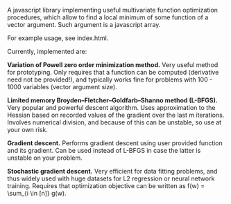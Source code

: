 A javascript library implementing useful multivariate function optimization procedures, which allow to find a local minimum of some function of a vector argument. Such argument is a javascript array. 

For example usage, see index.html.

Currently, implemented are:

**Variation of Powell zero order minimization method.** Very useful method for prototyping. Only requires that a function can be computed (derivative need not be provided!), and typically works fine for problems with 100 - 1000 variables (vector argument size). 

**Limited memory Broyden–Fletcher–Goldfarb–Shanno method (L-BFGS).** Very popular and powerful descent algorithm. Uses approximation to the Hessian based on recorded values of the gradient over the last m iterations. Involves numerical division, and because of this can be unstable, so use at your own risk.

**Gradient descent.** Performs gradient descent using user provided function and its gradient. Can be used instead of L-BFGS in case the latter is unstable on your problem.

**Stochastic gradient descent.** Very efficient for data fitting problems, and thus widely used with huge datasets for L2 regression or neural network training. Requires that optimization objective can be written as f(w) = \sum_{i \in [n]} g(w).

